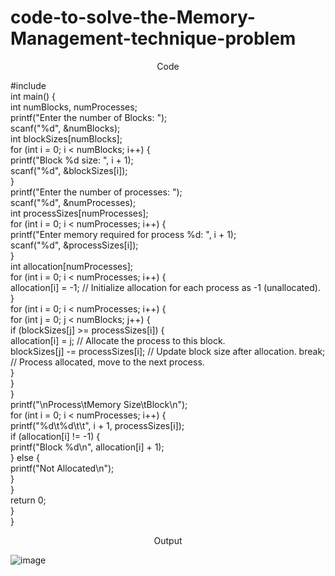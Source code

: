 # code-to-solve-the-Memory-Management-technique-problem

<p align="center">Code</p>
<p>
#include <stdio.h> <br>
int main() { <br>
int numBlocks, numProcesses; <br>
printf("Enter the number of Blocks: "); <br>
scanf("%d", &numBlocks); <br>
int blockSizes[numBlocks]; <br>
for (int i = 0; i < numBlocks; i++) { <br>
printf("Block %d size: ", i + 1); <br>
scanf("%d", &blockSizes[i]); <br>
} <br>
printf("Enter the number of processes: "); <br>
scanf("%d", &numProcesses); <br>
int processSizes[numProcesses]; <br>
for (int i = 0; i < numProcesses; i++) { <br>
printf("Enter memory required for process %d: ", i + 1); <br>
scanf("%d", &processSizes[i]); <br>
} <br>
int allocation[numProcesses]; <br>
for (int i = 0; i < numProcesses; i++) { <br>
allocation[i] = -1; // Initialize allocation for each process as -1 (unallocated). } <br>
for (int i = 0; i < numProcesses; i++) { <br>
for (int j = 0; j < numBlocks; j++) { <br>
if (blockSizes[j] >= processSizes[i]) { <br>
allocation[i] = j; // Allocate the process to this block. <br>
blockSizes[j] -= processSizes[i]; // Update block size after allocation. break; // Process allocated, move to the next process. <br>
} <br>
} <br>
} <br>
printf("\nProcess\tMemory Size\tBlock\n"); <br>
for (int i = 0; i < numProcesses; i++) { <br>
printf("%d\t%d\t\t", i + 1, processSizes[i]); <br>
if (allocation[i] != -1) { <br>
printf("Block %d\n", allocation[i] + 1); <br>
} else { <br>
printf("Not Allocated\n"); <br>
}<br> 
}<br>
return 0; <br>
} <br>
}
</p>

<p align="center"> Output </p>

![image](https://github.com/rahul-joy/code-to-solve-the-Memory-Management-technique-problem/assets/81201194/8daeae9e-577b-40fb-afee-2f27a37c3e96)

